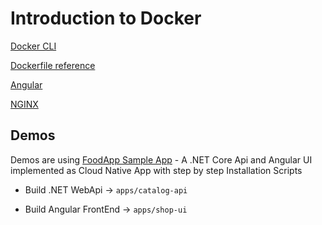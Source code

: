 # Introduction to Docker

[Docker CLI](https://docs.docker.com/engine/reference/commandline/cli/)

[Dockerfile reference](https://docs.docker.com/engine/reference/builder/)

[Angular](https://angular.io/)

[NGINX](https://www.nginx.com/)

## Demos

Demos are using [FoodApp Sample App](https://github.com/arambazamba/food-app) - A .NET Core Api and Angular UI implemented as Cloud Native App with step by step Installation Scripts

- Build .NET WebApi -> `apps/catalog-api`

- Build Angular FrontEnd -> `apps/shop-ui`

